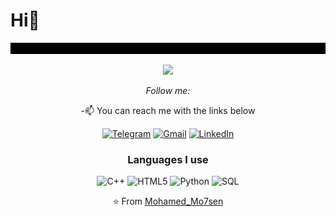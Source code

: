 
# Hi👋
<div align="center" width="10">

<img src="https://github.com/Mohamed-Mo7sen/Mohamed-Mo7sen/blob/main/result%20(1).gif?raw=true" alt="Welcome !" width="1000" />

</div>
<div align="center">
  <!-- Typing SVG by DenverCoder1 - https://github.com/DenverCoder1/readme-typing-svg -->
<p align="center">
  <a href="https://github.com/DenverCoder1/readme-typing-svg"><img src="https://readme-typing-svg.herokuapp.com/?lines=%20Competitve-programmer%20and%20computer%20science%20student;learning%20Backend%20technologies&font=Fira%20Code&center=true&width=440&height=45&color=f75c7e&vCenter=true&size=22"></a>
</p> 



<i>Follow me:</i><br>


-:mailbox: You can reach me with the links below

[![Telegram](https://img.shields.io/badge/-TELEGRAM-2CA5E0?style=for-the-badge&logo=telegram&logoColor=white)](https://t.me/Mo7amed_Mohsen)
[![Gmail](https://img.shields.io/badge/-GMAIL-D14836?style=for-the-badge&logo=gmail&logoColor=white)](mailto:muhmadmohsen1@gmail.com)
[![LinkedIn](https://img.shields.io/badge/-LINKEDIN-0077B5?style=for-the-badge&logo=linkedin&logoColor=white)](https://www.linkedin.com/in/mohamed-mohsen-3771a9259/)


### Languages I use


![C++](https://img.shields.io/badge/-C++-000000?style=flat&logo=c%2B%2B)
![HTML5](https://img.shields.io/badge/-HTML5-000000?style=flat&logo=html5)
![Python](https://img.shields.io/badge/-Python-000000?style=flat&logo=python)
![SQL](https://img.shields.io/badge/-SQL-000000?style=flat&logo=postgresql)









⭐️ From [Mohamed_Mo7sen](https://github.com/Mohamed-Mo7sen)
